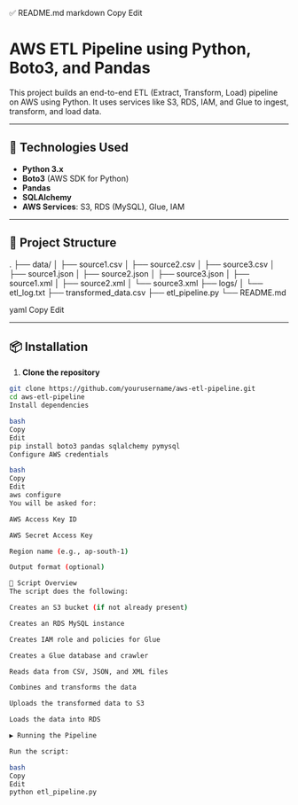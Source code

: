 ✅ README.md
markdown
Copy
Edit
# AWS ETL Pipeline using Python, Boto3, and Pandas

This project builds an end-to-end ETL (Extract, Transform, Load) pipeline on AWS using Python. It uses services like S3, RDS, IAM, and Glue to ingest, transform, and load data.

---

## 🔧 Technologies Used

- **Python 3.x**
- **Boto3** (AWS SDK for Python)
- **Pandas**
- **SQLAlchemy**
- **AWS Services**: S3, RDS (MySQL), Glue, IAM

---

## 📁 Project Structure

.
├── data/
│ ├── source1.csv
│ ├── source2.csv
│ ├── source3.csv
│ ├── source1.json
│ ├── source2.json
│ ├── source3.json
│ ├── source1.xml
│ ├── source2.xml
│ └── source3.xml
├── logs/
│ └── etl_log.txt
├── transformed_data.csv
├── etl_pipeline.py
└── README.md

yaml
Copy
Edit

---

## 📦 Installation

1. **Clone the repository**
```bash
git clone https://github.com/yourusername/aws-etl-pipeline.git
cd aws-etl-pipeline
Install dependencies

bash
Copy
Edit
pip install boto3 pandas sqlalchemy pymysql
Configure AWS credentials

bash
Copy
Edit
aws configure
You will be asked for:

AWS Access Key ID

AWS Secret Access Key

Region name (e.g., ap-south-1)

Output format (optional)

📝 Script Overview
The script does the following:

Creates an S3 bucket (if not already present)

Creates an RDS MySQL instance

Creates IAM role and policies for Glue

Creates a Glue database and crawler

Reads data from CSV, JSON, and XML files

Combines and transforms the data

Uploads the transformed data to S3

Loads the data into RDS

▶️ Running the Pipeline

Run the script:

bash
Copy
Edit
python etl_pipeline.py
